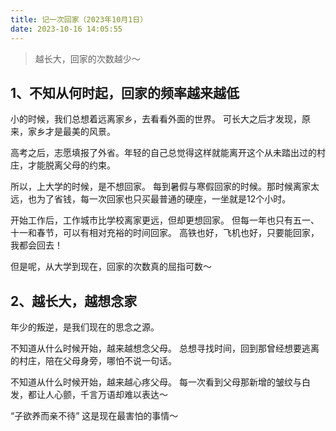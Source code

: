 ```yaml
---
title: 记一次回家（2023年10月1日）
date: 2023-10-16 14:05:55
---
```


> 越长大，回家的次数越少～

<!--more-->

## 1、不知从何时起，回家的频率越来越低

小的时候，我们总想着远离家乡，去看看外面的世界。
可长大之后才发现，原来，家乡才是最美的风景。

高考之后，志愿填报了外省。年轻的自己总觉得这样就能离开这个从未踏出过的村庄，才能脱离父母的约束。

所以，上大学的时候，是不想回家。
每到暑假与寒假回家的时候。那时候离家太远，也为了省钱，每一次回家也只买最普通的硬座，一坐就是12个小时。

开始工作后，工作城市比学校离家更远，但却更想回家。
但每一年也只有五一、十一和春节，可以有相对充裕的时间回家。
高铁也好，飞机也好，只要能回家，我都会回去！

但是呢，从大学到现在，回家的次数真的屈指可数～

## 2、越长大，越想念家

年少的叛逆，是我们现在的思念之源。

不知道从什么时候开始，越来越想念父母。
总想寻找时间，回到那曾经想要逃离的村庄，陪在父母身旁，哪怕不说一句话。

不知道从什么时候开始，越来越心疼父母。
每一次看到父母那新增的皱纹与白发，都让人心颤，千言万语却难以表达～

“子欲养而亲不待”
这是现在最害怕的事情～
